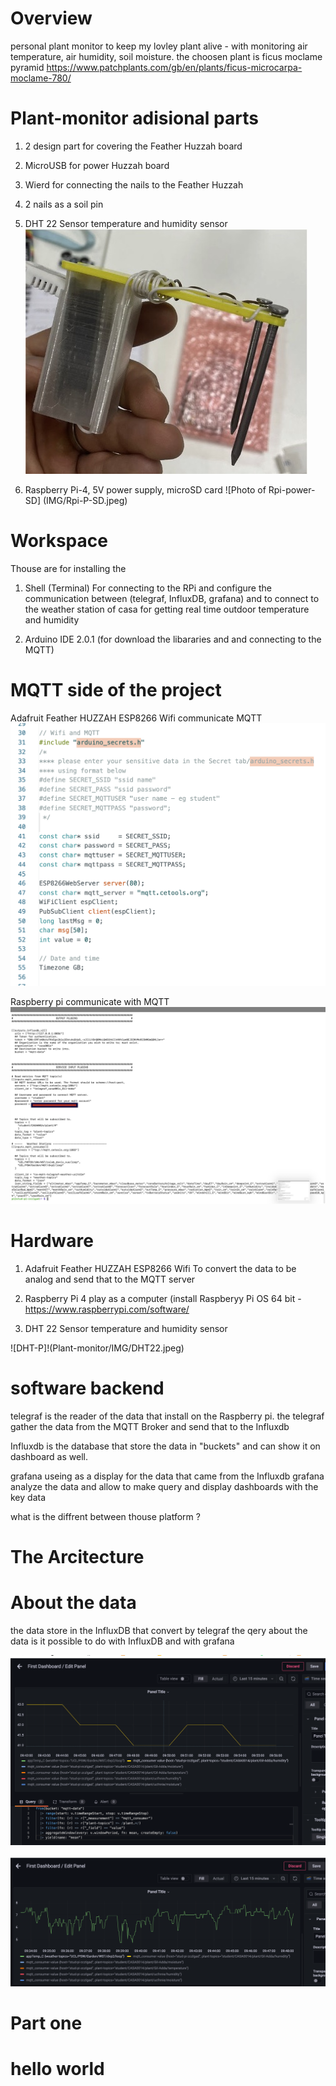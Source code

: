 
# Overview
personal plant monitor to keep my lovley plant alive - with monitoring air temperature, air humidity, soil moisture. 
the choosen plant is ficus moclame pyramid https://www.patchplants.com/gb/en/plants/ficus-microcarpa-moclame-780/ 

# Plant-monitor adisional parts 
1. 2 design part for covering the Feather Huzzah board 
2. MicroUSB for power Huzzah board
3. Wierd for connecting the nails to the Feather Huzzah  
4. 2 nails as a soil pin
5. DHT 22 Sensor temperature and humidity sensor
  ![Board coverd picture with 2 nails and wired](IMG/B-C.jpeg)

4. Raspberry Pi-4, 5V power supply, microSD card
  ![Photo of Rpi-power-SD] (IMG/Rpi-P-SD.jpeg)


# Workspace
Thouse are for installing the 
1. Shell (Terminal)
For connecting to the RPi and configure the communication between (telegraf, InfluxDB, grafana)
and to connect to the weather station of casa for getting real time outdoor temperature and humidity

3. Arduino IDE 2.0.1 
(for download the libararies and and connecting to the MQTT) 



# MQTT side of the project 
Adafruit Feather HUZZAH ESP8266 Wifi communicate MQTT 
   ![Example Arduino Screenshot](IMG/MQTTWIFI.png)
 
 
 
Raspberry pi communicate with MQTT 
   ![Shell Screenshot](IMG/Rpi-c-MQ.jpeg)
 






# Hardware 
 1. Adafruit Feather HUZZAH ESP8266  Wifi 
 To convert the data to be analog and send that to the MQTT server  
 2. Raspberry Pi 4 play as a computer (install Raspberyy Pi OS 64 bit - https://www.raspberrypi.com/software/



 4. DHT 22 Sensor temperature and humidity sensor 




   ![DHT-P]!(Plant-monitor/IMG/DHT22.jpeg)
 

 
 
 # software backend 
 telegraf is the reader of the data that install on the Raspberry pi. 
 the telegraf gather the data from the MQTT Broker and send that to the Influxdb 
 
 Influxdb is the database that store the data in "buckets" and can show it on dashboard as well. 
  
 grafana useing as a display for the data that came from the Influxdb 
 grafana analyze the data and allow to make query and display dashboards with the key data 
 
 what is the diffrent between thouse platform ? 
 
 # The Arcitecture

 
 
 
 
 
 
 
 # About the data 
 the data store in the InfluxDB that convert by telegraf
 the qery about the data is it possible to do with InfluxDB and with grafana 
 
   ![Example Dashboard Screenshot](IMG/Airhumi.png)
 
   ![Example Dashboard Screenshot](IMG/Airtemp.png)
 
 # Part one 

 


# hello world 
